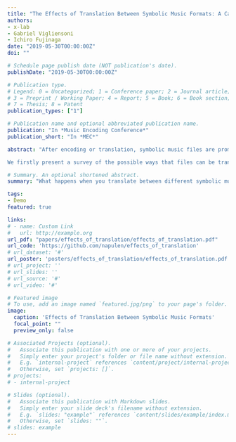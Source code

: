 ```yaml
---
title: "The Effects of Translation Between Symbolic Music Formats: A Case Study with Humdrum, Lilypond, MEI, and MusicXML"
authors:
- x-lab
- Gabriel Vigliensoni
- Ichiro Fujinaga
date: "2019-05-30T00:00:00Z"
doi: ""

# Schedule page publish date (NOT publication's date).
publishDate: "2019-05-30T00:00:00Z"

# Publication type.
# Legend: 0 = Uncategorized; 1 = Conference paper; 2 = Journal article;
# 3 = Preprint / Working Paper; 4 = Report; 5 = Book; 6 = Book section;
# 7 = Thesis; 8 = Patent
publication_types: ["1"]

# Publication name and optional abbreviated publication name.
publication: "In *Music Encoding Conference*"
publication_short: "In *MEC*"

abstract: "After encoding or translation, symbolic music files are prompt to contain discrepancies that may lead to distinct interpretations in different software. In this paper, we investigate the effects of translating four collections of symbolic music files that have been distributed in different formats: Humdrum (**kern), Lilypond, Music Encoding Initiative (MEI), and MusicXML. The corpus of symbolic music files used in our experiment corresponds to four collections of music scores from the common practice period of Western music obtained from well-established projects and websites. The sources we selected have made their scores publicly available and distributed them in different symbolic music formats.

We firstly present a survey of the possible ways that files can be translated between these formats, we then apply each translation path to all the symbolic music files in our corpus, and we finalize this paper by searching for the effects and discrepancies that the translations add to the converted files. An initial analysis of our experiment shows that discrepancies were introduced—to a greater or lesser extent—in all of the translation paths that we tested. The discrepancies involve changes in the duration of the notes, articulations, and the offset of a note in the translation with respect to the same note in the original file. Additionally, several files cannot be translated or parsed after the conversion. We present a brief summary of the circumstances related to these problems."

# Summary. An optional shortened abstract.
summary: "What happens when you translate between different symbolic music formats?"

tags:
- Demo
featured: true

links:
# - name: Custom Link
#   url: http://example.org
url_pdf: "papers/effects_of_translation/effects_of_translation.pdf"
url_code: 'https://github.com/napulen/effects_of_translation'
# url_dataset: '#'
url_poster: 'posters/effects_of_translation/effects_of_translation.pdf'
# url_project: ''
# url_slides: ''
# url_source: '#'
# url_video: '#'

# Featured image
# To use, add an image named `featured.jpg/png` to your page's folder. 
image:
  caption: 'Effects of Translation Between Symbolic Music Formats'
  focal_point: ""
  preview_only: false

# Associated Projects (optional).
#   Associate this publication with one or more of your projects.
#   Simply enter your project's folder or file name without extension.
#   E.g. `internal-project` references `content/project/internal-project/index.md`.
#   Otherwise, set `projects: []`.
# projects:
# - internal-project

# Slides (optional).
#   Associate this publication with Markdown slides.
#   Simply enter your slide deck's filename without extension.
#   E.g. `slides: "example"` references `content/slides/example/index.md`.
#   Otherwise, set `slides: ""`.
# slides: example
---
```

